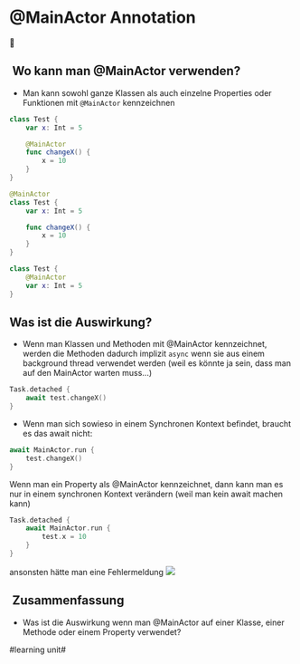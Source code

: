 # @MainActor Annotation
🤴

##  Wo kann man @MainActor verwenden?

- Man kann sowohl ganze Klassen als auch einzelne Properties oder Funktionen mit `@MainActor` kennzeichnen

```swift
class Test {
    var x: Int = 5

    @MainActor
    func changeX() {
        x = 10
    }
}
```

```swift
@MainActor
class Test {
    var x: Int = 5

    func changeX() {
        x = 10
    }
}
```

```swift
class Test {
    @MainActor
    var x: Int = 5
}
```

## Was ist die Auswirkung?

- Wenn man Klassen und Methoden mit @MainActor kennzeichnet, werden die Methoden dadurch implizit `async` wenn sie aus einem background thread verwendet werden (weil es könnte ja sein, dass man auf den MainActor warten muss...)

```swift
Task.detached {
	await test.changeX()
}
```

- Wenn man sich sowieso in einem Synchronen Kontext befindet, braucht es das await nicht:

```swift
await MainActor.run {
    test.changeX()
}
```


Wenn man ein Property als @MainActor kennzeichnet, dann kann man es nur in einem synchronen Kontext verändern (weil man kein await machen kann)

```swift
Task.detached {
    await MainActor.run {
        test.x = 10
    }
}
```

ansonsten hätte man eine Fehlermeldung
![][image-1]

##  Zusammenfassung
- Was ist die Auswirkung wenn man @MainActor auf einer Klasse, einer Methode oder einem Property verwendet?

[image-1]:	assets/Bildschirmfoto%202024-04-10%20um%2009.03.12.png

#learning unit#
